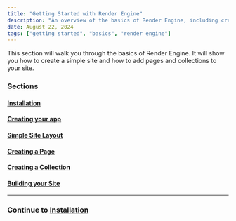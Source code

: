 ```yaml
---
title: "Getting Started with Render Engine"
description: "An overview of the basics of Render Engine, including creating a simple site, adding pages and collections, and building your site."
date: August 22, 2024
tags: ["getting started", "basics", "render engine"]
---
```

This section will walk you through the basics of Render Engine. It will show you how to create a simple site and how to add pages and collections to your site.

### Sections

#### [Installation](installation.md)

#### [Creating your app](creating-your-app.md)

#### [Simple Site Layout](layout.md)

#### [Creating a Page](creating-a-page.md)

#### [Creating a Collection](creating-a-collection.md)

#### [Building your Site](building-your-site.md)

---

### Continue to [Installation](installation.md)
